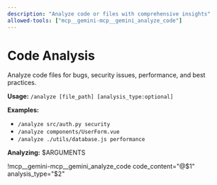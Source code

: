 ```yaml
---
description: "Analyze code or files with comprehensive insights"
allowed-tools: ["mcp__gemini-mcp__gemini_analyze_code"]
---
```


# Code Analysis

Analyze code files for bugs, security issues, performance, and best practices.

**Usage:** `/analyze [file_path] [analysis_type:optional]`

**Examples:**
- `/analyze src/auth.py security`
- `/analyze components/UserForm.vue`
- `/analyze ./utils/database.js performance`

**Analyzing:** $ARGUMENTS

!mcp__gemini-mcp__gemini_analyze_code code_content="@$1" analysis_type="$2"